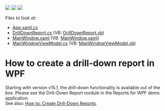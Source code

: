 <!-- default badges list -->
![](https://img.shields.io/endpoint?url=https://codecentral.devexpress.com/api/v1/VersionRange/128599365/13.2.5%2B)
[![](https://img.shields.io/badge/Open_in_DevExpress_Support_Center-FF7200?style=flat-square&logo=DevExpress&logoColor=white)](https://supportcenter.devexpress.com/ticket/details/E3110)
[![](https://img.shields.io/badge/📖_How_to_use_DevExpress_Examples-e9f6fc?style=flat-square)](https://docs.devexpress.com/GeneralInformation/403183)
<!-- default badges end -->
<!-- default file list -->
*Files to look at*:

* [App.xaml.cs](./CS/PreviewClickSample/App.xaml.cs)
* [DrillDownReport.cs](./CS/PreviewClickSample/DrillDownReport.cs) (VB: [DrillDownReport.vb](./VB/PreviewClickSample/DrillDownReport.vb))
* [MainWindow.xaml](./CS/PreviewClickSample/MainWindow.xaml) (VB: [MainWindow.xaml](./VB/PreviewClickSample/MainWindow.xaml))
* [MainWindowViewModel.cs](./CS/PreviewClickSample/MainWindowViewModel.cs) (VB: [MainWindowViewModel.vb](./VB/PreviewClickSample/MainWindowViewModel.vb))
<!-- default file list end -->
# How to create a drill-down report in WPF


<p>Starting with version v15.1, the drill-down functionality is available out of the box. Please see the Drill-Down Report module in the Reports for WPF demo application.<br>See also: <a href="http://help.devexpress.com/#XtraReports/CustomDocument9654"><u>How to: Create Drill-Down Reports</u></a>.</p>

<br/>


